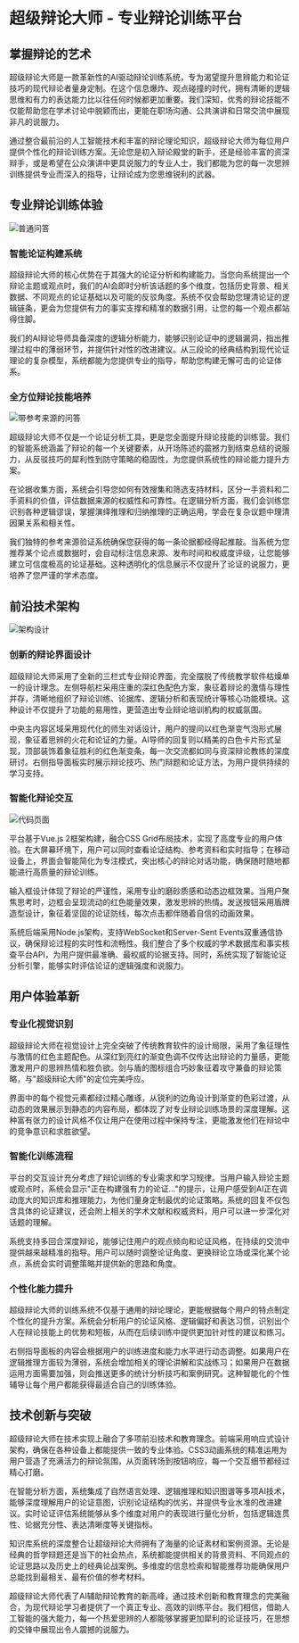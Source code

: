 # 超级辩论大师 - 专业辩论训练平台

## 掌握辩论的艺术

超级辩论大师是一款革新性的AI驱动辩论训练系统，专为渴望提升思辨能力和论证技巧的现代辩论者量身定制。在这个信息爆炸、观点碰撞的时代，拥有清晰的逻辑思维和有力的表达能力比以往任何时候都更加重要。我们深知，优秀的辩论技能不仅能帮助您在学术讨论中脱颖而出，更能在职场沟通、公共演讲和日常交流中展现非凡的说服力。

通过整合最前沿的人工智能技术和丰富的辩论理论知识，超级辩论大师为每位用户提供个性化的辩论训练方案。无论您是初入辩论殿堂的新手，还是经验丰富的资深辩手，或是希望在公众演讲中更具说服力的专业人士，我们都能为您的每一次思辨训练提供专业而深入的指导，让辩论成为您思维锐利的武器。

## 专业辩论训练体验

![普通问答](./ScreenShots/普通问答.png)

### 智能论证构建系统

超级辩论大师的核心优势在于其强大的论证分析和构建能力。当您向系统提出一个辩论主题或观点时，我们的AI会即时分析该话题的多个维度，包括历史背景、相关数据、不同观点的论证基础以及可能的反驳角度。系统不仅会帮助您理清论证的逻辑链条，更会为您提供有力的事实支撑和精准的数据引用，让您的每一个观点都站得住脚。

我们的AI辩论导师具备深度的逻辑分析能力，能够识别论证中的逻辑漏洞，指出推理过程中的薄弱环节，并提供针对性的改进建议。从三段论的经典结构到现代论证理论的复杂模型，系统都能为您提供专业的指导，帮助您构建无懈可击的论证体系。

### 全方位辩论技能培养

![带参考来源的问答](./ScreenShots/带参考来源的问答.png)

超级辩论大师不仅是一个论证分析工具，更是您全面提升辩论技能的训练营。我们的智能系统涵盖了辩论的每一个关键要素，从开场陈述的震撼力到结束总结的说服力，从反驳技巧的犀利性到防守策略的稳固性，为您提供系统性的辩论能力提升方案。

在论据收集方面，系统会引导您如何有效搜集和筛选支持材料，区分一手资料和二手资料的价值，评估数据来源的权威性和可靠性。在逻辑分析方面，我们会训练您识别各种逻辑谬误，掌握演绎推理和归纳推理的正确运用，学会在复杂议题中理清因果关系和相关性。

我们独特的参考来源验证系统确保您获得的每一条论据都经得起推敲。当系统为您推荐某个论点或数据时，会自动标注信息来源、发布时间和权威度评级，让您能够建立可信度极高的论证基础。这种透明化的信息展示不仅提升了论证的说服力，更培养了您严谨的学术态度。

## 前沿技术架构

![架构设计](./ScreenShots/架构设计.png)

### 创新的辩论界面设计

超级辩论大师采用了全新的三栏式专业辩论界面，完全摆脱了传统教学软件枯燥单一的设计理念。左侧导航栏采用庄重的深红色配色方案，象征着辩论的激情与理性并存，清晰地组织了辩论训练、论据库、逻辑分析和表现统计等核心功能模块。这种设计不仅提升了功能的易用性，更营造出专业辩论培训机构的权威氛围。

中央主内容区域采用现代化的师生对话设计，用户的提问以红色渐变气泡形式展现，象征着思辨的火花和论证的力量。AI导师的回复则以精美的白色卡片形式呈现，顶部装饰着象征胜利的红色渐变条，每一次交流都如同与资深辩论教练的深度研讨。右侧指导面板实时展示辩论技巧、热门辩题和论证方法，为用户提供持续的学习支持。

### 智能化辩论交互

![代码页面](./ScreenShots/代码页面.png)

平台基于Vue.js 2框架构建，融合CSS Grid布局技术，实现了高度专业的用户体验。在大屏幕环境下，用户可以同时查看论证结构、参考资料和实时指导；在移动设备上，界面会智能简化为专注模式，突出核心的辩论对话功能，确保随时随地都能进行高质量的辩论训练。

输入框设计体现了辩论的严谨性，采用专业的磨砂质感和动态边框效果。当用户聚焦思考时，边框会呈现流动的红色能量效果，激发思辨的热情。发送按钮采用盾牌造型设计，象征着坚固的论证防线，每次点击都伴随着自信的动画效果。

系统后端采用Node.js架构，支持WebSocket和Server-Sent Events双重通信协议，确保辩论过程的实时性和流畅性。我们整合了多个权威的学术数据库和事实核查平台API，为用户提供最准确、最权威的论据支持。同时，系统实现了智能论证分析引擎，能够实时评估论证的逻辑强度和说服力。

## 用户体验革新

### 专业化视觉识别

超级辩论大师在视觉设计上完全突破了传统教育软件的设计局限，采用了象征理性与激情的红色主题配色。从深红到亮红的渐变色调不仅传达出辩论的力量感，更能激发用户的思辨热情和胜负欲。剑与盾的图标组合巧妙象征着攻守兼备的辩论策略，与"超级辩论大师"的定位完美呼应。

界面中的每个视觉元素都经过精心雕琢，从锐利的边角设计到渐变的色彩过渡，从动态的效果展示到静态的内容布局，都体现了对专业辩论训练场景的深度理解。这种富有张力的设计风格不仅让用户在使用过程中保持专注，更能激发他们在辩论中的竞争意识和求胜欲望。

### 智能化训练流程

平台的交互设计充分考虑了辩论训练的专业需求和学习规律。当用户输入辩论主题或观点时，系统会显示"正在构建强有力的论证..."的提示，让用户感受到AI正在调动庞大的知识库和推理能力，为他们量身定制最优的论证策略。系统的回复不仅包含具体的论证建议，还会附上相关的学术文献和权威资料，用户可以进一步深化对话题的理解。

系统支持多回合深度辩论，能够记住用户的观点倾向和论证风格，在持续的交流中提供越来越精准的指导。用户可以随时调整论证角度、更换辩论立场或深化某个论点，系统会实时调整策略并提供新的思路和角度。

### 个性化能力提升

超级辩论大师的训练系统不仅基于通用的辩论理论，更能根据每个用户的特点制定个性化的提升方案。系统会分析用户的论证风格、逻辑偏好和表达习惯，识别出个人在辩论技能上的优势和短板，从而在后续训练中提供更加针对性的建议和练习。

右侧指导面板的内容会根据用户的训练进度和能力水平进行动态调整。如果用户在逻辑推理方面较为薄弱，系统会增加相关的理论讲解和实战练习；如果用户在数据运用方面需要加强，则会推送更多的统计分析技巧和案例研究。这种智能化的个性辅导让每个用户都能获得最适合自己的训练体验。

## 技术创新与突破

超级辩论大师在技术实现上融合了多项前沿技术和教育理念。前端采用响应式设计架构，确保在各种设备上都能提供一致的专业体验。CSS3动画系统的精准运用为用户营造了充满活力的辩论氛围，从页面转场到按钮响应，每一个交互细节都经过精心打磨。

在智能分析方面，系统集成了自然语言处理、逻辑推理和知识图谱等多项AI技术，能够深度理解用户的论证意图，识别论证结构的优劣，并提供专业水准的改进建议。实时论证评估系统能够从多个维度对用户的表现进行量化分析，包括逻辑连贯性、论据充分性、表达清晰度等关键指标。

知识库系统的深度整合让超级辩论大师拥有了海量的论证素材和案例资源。无论是经典的哲学辩题还是当下的社会热点，系统都能提供相关的背景资料、不同观点的论证思路以及历史上的经典论战案例。多维度的信息检索和智能推荐功能确保用户总能找到最相关、最有价值的参考材料。

超级辩论大师代表了AI辅助辩论教育的新高峰，通过技术创新和教育理念的完美融合，为现代辩论学习者提供了一个真正专业、高效的训练平台。我们相信，借助人工智能的强大能力，每一个热爱思辨的人都能够掌握更加犀利的论证技巧，在思想的交锋中展现出令人震撼的说服力。